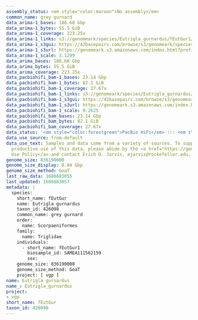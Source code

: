 ```yaml
---
assembly_status: <em style="color:maroon">No assembly</em>
common_name: grey gurnard
data_arima-1_bases: 186.68 Gbp
data_arima-1_bytes: 55.5 GiB
data_arima-1_coverage: 223.25x
data_arima-1_links: s3://genomeark/species/Eutrigla_gurnardus/fEutGur1/genomic_data/arima/<br>
data_arima-1_s3gui: https://42basepairs.com/browse/s3/genomeark/species/Eutrigla_gurnardus/fEutGur1/genomic_data/arima/
data_arima-1_s3url: https://genomeark.s3.amazonaws.com/index.html?prefix=species/Eutrigla_gurnardus/fEutGur1/genomic_data/arima/
data_arima-1_scale: 3.1299
data_arima_bases: 186.68 Gbp
data_arima_bytes: 55.5 GiB
data_arima_coverage: 223.25x
data_pacbiohifi_bam-1_bases: 23.14 Gbp
data_pacbiohifi_bam-1_bytes: 82.1 GiB
data_pacbiohifi_bam-1_coverage: 27.67x
data_pacbiohifi_bam-1_links: s3://genomeark/species/Eutrigla_gurnardus/fEutGur1/genomic_data/pacbio_hifi/<br>
data_pacbiohifi_bam-1_s3gui: https://42basepairs.com/browse/s3/genomeark/species/Eutrigla_gurnardus/fEutGur1/genomic_data/pacbio_hifi/
data_pacbiohifi_bam-1_s3url: https://genomeark.s3.amazonaws.com/index.html?prefix=species/Eutrigla_gurnardus/fEutGur1/genomic_data/pacbio_hifi/
data_pacbiohifi_bam-1_scale: 0.2625
data_pacbiohifi_bam_bases: 23.14 Gbp
data_pacbiohifi_bam_bytes: 82.1 GiB
data_pacbiohifi_bam_coverage: 27.67x
data_status: '<em style="color:forestgreen">PacBio HiFi</em> ::: <em style="color:forestgreen">Arima</em>'
data_use_source: from-default
data_use_text: Samples and data come from a variety of sources. To support fair and
  productive use of this data, please abide by the <a href="https://genome10k.soe.ucsc.edu/data-use-policies/">Data
  Use Policy</a> and contact Erich D. Jarvis, ejarvis@rockefeller.edu, with any questions.
genome_size: 836190000
genome_size_display: 0.84 Gbp
genome_size_method: GoaT
last_raw_data: 1686683055
last_updated: 1686683057
metadata: |
  species:
    short_name: fEutGur
    name: Eutrigla gurnardus
    taxon_id: 426098
    common_name: grey gurnard
    order:
      name: Scorpaeniformes
    family:
      name: Triglidae
    individuals:
      - short_name: fEutGur1
        biosample_id: SAMEA111562159
        sex:
    genome_size: 836190000
    genome_size_method: GoaT
    project: [ vgp ]
name: Eutrigla gurnardus
name_: Eutrigla_gurnardus
project:
- vgp
short_name: fEutGur
taxon_id: 426098
---
```

